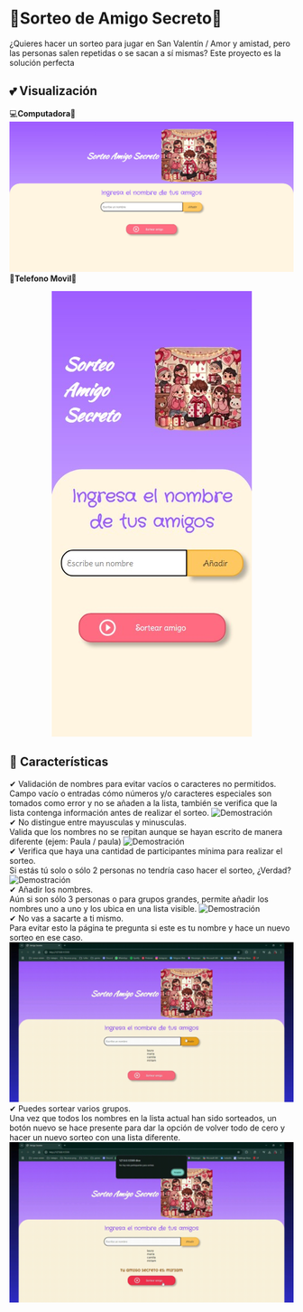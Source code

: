 # 💌Sorteo de Amigo Secreto💝   
¿Quieres hacer un sorteo para jugar en San Valentín / Amor y amistad, pero las personas salen repetidas o se sacan a sí mismas? Este proyecto es la solución perfecta

## 💕 Visualización      
💻**Computadora**💫
![versión para PC](assets/pag_PC.jpg)   
📱**Telefono Movil**💫
<p align="center">
  <img src="assets/pag_TLF.jpg" alt="versión para movil">
</p>

## 💖 Características  
✔ Validación de nombres para evitar vacíos o caracteres no permitidos.    
Campo vacío o entradas cómo números y/o caracteres especiales son tomados como error y no se añaden a la lista, también se verifica que la lista contenga información antes de realizar el sorteo.
![Demostración](assets/informacion.gif)    
✔ No distingue entre mayusculas y minusculas.    
Valida que los nombres no se repitan aunque se hayan escrito de manera diferente (ejem: Paula / paula)
![Demostración](assets/repetidos.gif)    
✔ Verifica que haya una cantidad de participantes mínima para realizar el sorteo.    
Si estás tú solo o sólo 2 personas no tendría caso hacer el sorteo, ¿Verdad?
![Demostración](assets/cantidad.gif)    
✔ Añadir los nombres.    
Aún si son sólo 3 personas o para grupos grandes, permite añadir los nombres uno a uno y los ubica en una lista visible.
![Demostración](assets/añadir.gif)    
✔ No vas a sacarte a ti mismo.    
Para evitar esto la página te pregunta si este es tu nombre y hace un nuevo sorteo en ese caso.
![Demostración](assets/SoyYo.gif)    
✔ Puedes sortear varios grupos.    
Una vez que todos los nombres en la lista actual han sido sorteados, un botón nuevo se hace presente para dar la opción de volver todo de cero y hacer un nuevo sorteo con una lista diferente.
![Demostración](assets/reinicio.gif)    